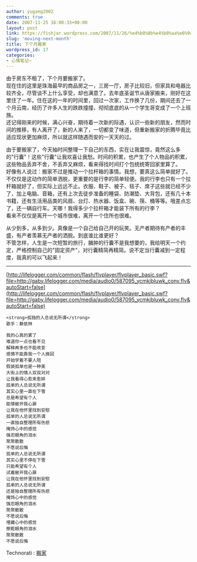 ```yaml
---
author: yugang2002
comments: true
date: 2007-11-25 16:00:33+00:00
layout: post
link: https://fishjar.wordpress.com/2007/11/26/%e4%b8%8b%e4%b8%aa%e6%9c%88%e6%90%ac%e5%ae%b6/
slug: 'moving-next-month'
title: 下个月搬家
wordpress_id: 17
categories:
- 心情笔记~
---
```


由于房东不租了，下个月要搬家了。  
现在住的这里是珠海最早的商品房之一，三房一厅，房子比较旧，但家具和电器比较齐全，尽管谈不上什么享受，却也满意了。去年底圣诞节从唐家搬来，刚好在这里住了一年。住在这的一年的时间里，回过一次家，工作换了几份，期间还去了一个月云南，经历了许多人生的跌跌撞撞，彻彻底底的从一个学生哥变成了一个上班族。  
还记得刚来的时候，满心兴奋，期待着一次新的际遇，认识一些新的朋友，然而时间的推移，有人离开了，新的人来了，一切都变了味道，但重新搬家的折腾毕竟比适应现状更加麻烦，所以就这样随遇而安的一天天的过。  
  
由于要搬家了，今天抽时间整理一下自己的东西，实在让我震惊，竟然这么多的"行囊"！这些"行囊"让我欢喜让我愁。时间的积累，也产生了个人物品的积累，这些物品丢弃不舍，不丢弃又麻烦，看来得找时间打个包统统寄回家里算了。  
好像有人说过：搬家不过是推动一个拉杆箱的事情。我想，要真这么简单就好了。不仅仅是这动作的简单洒脱，更重要的是行李的简单轻便。我的行李也只有一个拉杆箱就好了，但实际上远远不止。衣服、鞋子、被子、毯子、席子这些就已经不少了，加上电脑、音箱，还有上次去徒步准备的睡袋、防潮垫、大背包，还有几十本书籍，还有生活用品类的风扇、台灯、热水器、饭盒、碗、筷、桶等等。哦差点忘了，还一辆自行车。天哪！我得多少个拉杆箱才能装下所有的行李？  
看来不仅仅是离开一个城市很难，离开一个住所也很难。  
  
从少到多，从多到少。真像是一个自己给自己开的玩笑。无产者期待有产者的丰盛，有产者羡慕无产者的洒脱。到底谁比谁更好？  
不管怎样，人生是一次短暂的旅行，臃肿的行囊不是我想要的，我给明天一个约定，严格控制自己的"固定资产"，对行囊精简再精简。说不定当行囊减到一定程度，我真的可以飞起来！


  


* * *



[http://lifelogger.com/common/flash/flvplayer/flvplayer_basic.swf?file=http://gaby.lifelogger.com/media/audio0/587095_ycmkjbluwk_conv.flv&autoStart=false](http://lifelogger.com/common/flash/flvplayer/flvplayer_basic.swf?file=http://gaby.lifelogger.com/media/audio0/587095_ycmkjbluwk_conv.flv&autoStart=false)

    
    
    <strong>孤独的人总说无所谓</strong>
    歌手：蔡依林
    
    我的心真的累了
    难道你一点也看不见
    解释再多也不能改变
    感情不能靠我一个人挽回
    开始学着不要人陪
    假装孤单也是一种美
    大街上的情人双双对对
    让我看得心愈来愈碎
    孤单的人总说无所谓
    其实心里一直在下雪
    总是希望有个人
    能够敝开我心扉
    让我在他怀里找到安慰
    孤单的人总说无所谓
    一直独自整理所有伤悲
    掩饰心中的感觉
    强忍眼角的泪水
    聚聚散散
    不愿说后悔
    孤单的人总说无所谓
    其实心里不停在下雪
    只能希望有个人
    试着敝开我心扉
    让我在他怀里找到安慰
    孤单的人总说无所谓
    还是独自整理所有伤悲
    掩饰心中的感觉
    强忍眼角的泪水
    聚聚散散
    不愿说后悔
    埋藏心中的感觉
    擦乾眼角的泪水
    聚聚散散
    不愿说后悔
    





  
  Technorati : [搬家](http://technorati.com/tag/%E6%90%AC%E5%AE%B6) 

